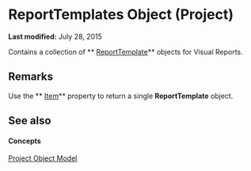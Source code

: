 
# ReportTemplates Object (Project)

 **Last modified:** July 28, 2015

 Contains a collection of ** [ReportTemplate](bea2838c-60b1-f33d-1b3d-a12382bbeca6.md)** objects for Visual Reports.

## Remarks

Use the  ** [Item](5b26a22e-34ec-4c5c-4adb-d3b43513d62e.md)** property to return a single **ReportTemplate** object.


## See also


#### Concepts


 [Project Object Model](900b167b-88ec-ea88-15b7-27bb90c22ac6.md)
